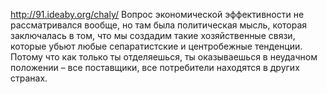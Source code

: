 http://91.ideaby.org/chaly/
Вопрос экономической эффективности не рассматривался вообще, но там была политическая мысль, которая заключалась в том, 
что мы создадим такие хозяйственные связи, которые убьют любые сепаратистские и центробежные тенденции. 
Потому что как только ты отделяешься, ты оказываешься в неудачном положении – все поставщики, все потребители находятся в других странах. 
